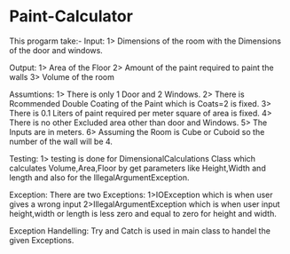 # Paint-Calculator
This progarm take:-
Input:
1> Dimensions of the room with the Dimensions of the door and windows.

Output:
1> Area of the Floor
2> Amount of the paint required to paint the walls
3> Volume of the room

Assumtions:
1> There is only 1 Door and 2 Windows.
2> There is Rcommended Double Coating of the Paint which is Coats=2 is fixed.
3> There is 0.1 Liters of paint required per meter square of area is fixed.
4> There is no other Excluded area other than door and Windows.
5> The Inputs are in meters.
6> Assuming the Room is Cube or Cuboid so the number of the wall will be 4.

Testing:
1> testing is done for DimensionalCalculations Class which calculates Volume,Area,Floor by get parameters like Height,Width and length and also for the IllegalArgumentException.

Exception:
There are two Exceptions:
1>IOException which is when user gives a wrong input
2>IllegalArgumentException which is when user input height,width or length is less zero and equal to zero for height and width.

Exception Handelling:
Try and Catch is used in main class to handel the given Exceptions.


